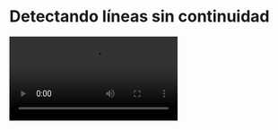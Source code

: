 # Detectando líneas sin continuidad

<video controls><source src="https://digi21.blob.core.windows.net/videos-ayuda/desarrollo/39.%20Detectando%20lineas%20sin%20continuidad.mp4" type="video/mp4"></video>



